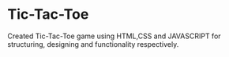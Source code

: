 # Tic-Tac-Toe
Created Tic-Tac-Toe game using HTML,CSS and JAVASCRIPT for structuring, designing and functionality respectively.
